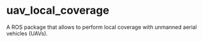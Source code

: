# uav_local_coverage

A ROS package that allows to perform local coverage with unmanned aerial vehicles (UAVs).